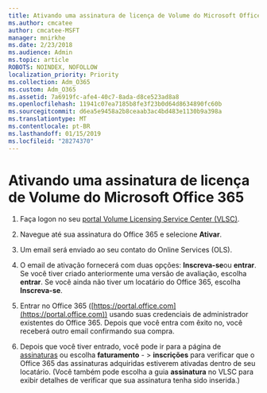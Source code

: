 ```yaml
---
title: Ativando uma assinatura de licença de Volume do Microsoft Office 365
ms.author: cmcatee
author: cmcatee-MSFT
manager: mnirkhe
ms.date: 2/23/2018
ms.audience: Admin
ms.topic: article
ROBOTS: NOINDEX, NOFOLLOW
localization_priority: Priority
ms.collection: Adm_O365
ms.custom: Adm_O365
ms.assetid: 7a6919fc-afe4-40c7-8ada-d8ce523ad8a8
ms.openlocfilehash: 11941c07ea7185b8fe3f23b0d64d8634890fc60b
ms.sourcegitcommit: d6ea5e9458a2b8ceaab3ac4bd483e1130b9a398a
ms.translationtype: MT
ms.contentlocale: pt-BR
ms.lasthandoff: 01/15/2019
ms.locfileid: "28274370"
---
```

# <a name="activating-a-microsoft-office-365-volume-license-subscription"></a>Ativando uma assinatura de licença de Volume do Microsoft Office 365

1. Faça logon no seu [portal Volume Licensing Service Center (VLSC)](http://go.microsoft.com/fwlink/p/?LinkId=329762).
    
2. Navegue até sua assinatura do Office 365 e selecione **Ativar**.
    
3. Um email será enviado ao seu contato do Online Services (OLS).
    
4. O email de ativação fornecerá com duas opções: **Inscreva-se**ou **entrar**. Se você tiver criado anteriormente uma versão de avaliação, escolha **entrar**. Se você ainda não tiver um locatário do Office 365, escolha **Inscreva-se**.
    
5. Entrar no Office 365 ([https://portal.office.com](https://portal.office.com)) usando suas credenciais de administrador existentes do Office 365. Depois que você entra com êxito no, você receberá outro email confirmando sua compra.
    
6. Depois que você tiver entrado, você pode ir para a página de [assinaturas](https://go.microsoft.com/fwlink/p/?linkid=842054) ou escolha **faturamento**  - \> **inscrições** para verificar que o Office 365 das assinaturas adquiridas estiverem ativadas dentro de seu locatário. (Você também pode escolha a guia **assinatura** no VLSC para exibir detalhes de verificar que sua assinatura tenha sido inserida.) 
    

